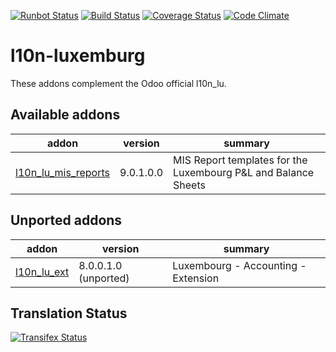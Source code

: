 [![Runbot Status](https://runbot.odoo-community.org/runbot/badge/flat/123/9.0.svg)](https://runbot.odoo-community.org/runbot/repo/github-com-oca-l10n-luxemburg-123)
[![Build Status](https://travis-ci.org/OCA/l10n-luxemburg.svg?branch=9.0)](https://travis-ci.org/OCA/l10n-luxemburg)
[![Coverage Status](https://coveralls.io/repos/OCA/l10n-luxemburg/badge.svg?branch=9.0)](https://coveralls.io/r/OCA/l10n-luxemburg?branch=9.0)
[![Code Climate](https://codeclimate.com/github/OCA/l10n-luxemburg/badges/gpa.svg)](https://codeclimate.com/github/OCA/l10n-luxemburg)

l10n-luxemburg
==============

These addons complement the Odoo official l10n_lu.


[//]: # (addons)

Available addons
----------------
addon | version | summary
--- | --- | ---
[l10n_lu_mis_reports](l10n_lu_mis_reports/) | 9.0.1.0.0 | MIS Report templates for the Luxembourg P&L and Balance Sheets


Unported addons
---------------
addon | version | summary
--- | --- | ---
[l10n_lu_ext](l10n_lu_ext/) | 8.0.0.1.0 (unported) | Luxembourg - Accounting - Extension

[//]: # (end addons)

Translation Status
------------------
[![Transifex Status](https://www.transifex.com/projects/p/OCA-l10n-luxemburg-9-0/chart/image_png)](https://www.transifex.com/projects/p/OCA-l10n-luxemburg-9-0)
